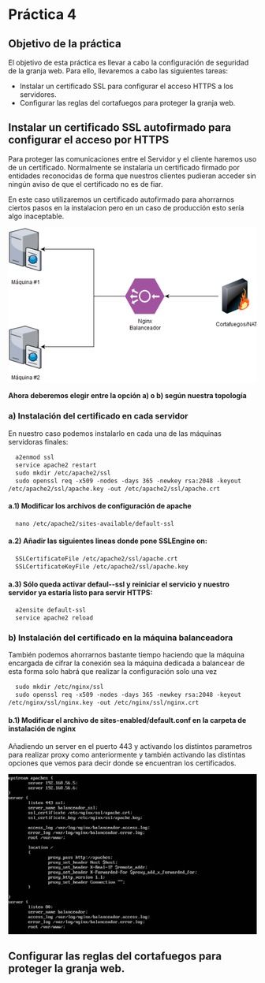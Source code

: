 # Práctica 4

## Objetivo de la práctica

El objetivo de esta práctica es llevar a cabo la configuración de seguridad de la granja 
web. Para ello, llevaremos a cabo las siguientes tareas:
- Instalar un certificado SSL para configurar el acceso HTTPS a los servidores.
- Configurar las reglas del cortafuegos para proteger la granja web.

## Instalar un certificado SSL autofirmado para configurar el acceso por HTTPS

Para proteger las comunicaciones entre el Servidor y el cliente haremos uso de un certificado.
Normalmente se instalaría un certificado firmado por entidades reconocidas de forma que nuestros
clientes pudieran acceder sin ningún aviso de que el certificado no es de fiar.

En este caso utilizaremos un certificado autofirmado para ahorrarnos ciertos pasos en la instalacion
pero en un caso de producción esto sería algo inaceptable.

![alt text](https://github.com/jcpulido97/SWAP/blob/master/Practicas/P4/img/granja.png)

**Ahora deberemos elegir entre la opción a) o b) según nuestra topología**

### a) Instalación del certificado en cada servidor

En nuestro caso podemos instalarlo en cada una de las máquinas servidoras finales:
```
  a2enmod ssl
  service apache2 restart 
  sudo mkdir /etc/apache2/ssl 
  sudo openssl req -x509 -nodes -days 365 -newkey rsa:2048 -keyout /etc/apache2/ssl/apache.key -out /etc/apache2/ssl/apache.crt
```
#### a.1) Modificar los archivos de configuración de apache
```
  nano /etc/apache2/sites-available/default-ssl
```
#### a.2) Añadir las siguientes lineas donde pone SSLEngine on:
```
  SSLCertificateFile /etc/apache2/ssl/apache.crt 
  SSLCertificateKeyFile /etc/apache2/ssl/apache.key
```
#### a.3) Sólo queda activar defaul--ssl y reiniciar el servicio y nuestro servidor ya estaría listo para servir HTTPS:
```
  a2ensite default-ssl
  service apache2 reload
```

### b) Instalación del certificado en la máquina balanceadora

También podemos ahorrarnos bastante tiempo haciendo que la máquina encargada de cifrar la conexión sea la
máquina dedicada a balancear de esta forma solo habrá que realizar la configuración solo una vez
```
  sudo mkdir /etc/nginx/ssl
  sudo openssl req -x509 -nodes -days 365 -newkey rsa:2048 -keyout /etc/nginx/ssl/nginx.key -out /etc/nginx/ssl/nginx.crt
```
#### b.1) Modificar el archivo de sites-enabled/default.conf en la carpeta de instalación de nginx

Añadiendo un server en el puerto 443 y activando los distintos parametros para realizar proxy como anteriormente
y también activando las distintas opciones que vemos para decir donde se encuentran los certificados.

![alt text](https://github.com/jcpulido97/SWAP/blob/master/Practicas/P4/img/nginx_ssl.PNG)

## Configurar las reglas del cortafuegos para proteger la granja web.
